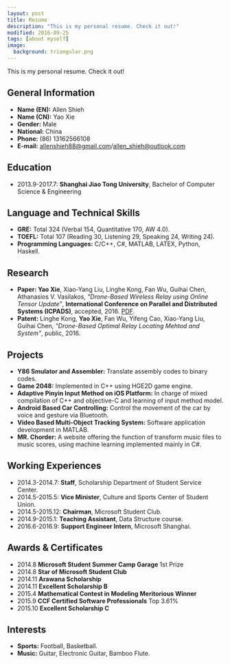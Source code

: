 ```yaml
---
layout: post
title: Resume
description: "This is my personal resume. Check it out!"
modified: 2016-09-25
tags: [about myself]
image:
  background: triangular.png
---
```


This is my personal resume. Check it out!

## General Information
* **Name (EN):** Allen Shieh
* **Name (CN):** Yao Xie
* **Gender:** Male
* **National:** China
* **Phone:** (86) 13162566108
* **E-mail:** allenshieh88@gmail.com/allen_shieh@outlook.com

## Education
* 2013.9-2017.7: **Shanghai Jiao Tong University**, Bachelor of Computer Science & Engineering

## Language and Technical Skills
* **GRE:** Total 324 (Verbal 154, Quantitative 170, AW 4.0).
* **TOEFL:** Total 107 (Reading 30, Listening 29, Speaking 24, Writing 24).
* **Programming Languages:** C/C++, C#, MATLAB, LATEX, Python, Haskell.

## Research
* **Paper: Yao Xie**, Xiao-Yang Liu, Linghe Kong, Fan Wu, Guihai Chen, Athanasios V. Vasilakos, *"Drone-Based Wireless Relay using Online Tensor Update"*, **International Conference on Parallel and Distributed Systems (ICPADS)**, accepted, 2016. [PDF](/publications/icpads2016drone.pdf).
* **Patent:** Linghe Kong, **Yao Xie**, Fan Wu, Yifeng Cao, Xiao-Yang Liu, Guihai Chen, *"Drone-Based Optimal Relay Locating Mehtod and System"*, public, 2016.

## Projects
* **Y86 Smulator and Assembler:** Translate assembly codes to binary codes.
* **Game 2048:** Implemented in C++ using HGE2D game engine.
* **Adaptive Pinyin Input Method on iOS Platform:** In charge of mixed compilation of C++ and objective-C and learning of input method model.
* **Android Based Car Controlling:** Control the movement of the car by voice and gesture via Bluetooth.
* **Video Based Multi-Object Tracking System:** Software application development in MATLAB.
* **MR. Chorder:** A website offering the function of transform music files to music scores, using machine learning implemented mainly in C#.

## Working Experiences
* 2014.3-2014.7: **Staff**, Scholarship Department of Student Service Center.
* 2014.5-2015.5: **Vice Minister**, Culture and Sports Center of Student Union.
* 2014.5-2015.12: **Chairman**, Microsoft Student Club.
* 2014.9-2015.1: **Teaching Assistant**, Data Structure course.
* 2016.6-2016.9: **Support Engineer Intern**, Microsoft Shanghai.

## Awards & Certificates
* 2014.8 **Microsoft Student Summer Camp Garage** 1st Prize
* 2014.8 **Star of Microsoft Student Club**
* 2014.11 **Arawana Scholarship**
* 2014.11 **Excellent Scholarship B**
* 2015.4 **Mathematical Contest in Modeling Meritorious Winner**
* 2015.9 **CCF Certified Software Professionals** Top 3.61%
* 2015.10 **Excellent Scholarship C**

## Interests
* **Sports:** Football, Basketball.
* **Music:** Guitar, Electronic Guitar, Bamboo Flute.
